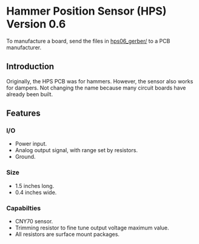 # Hammer Position Sensor (HPS) Version 0.6

To manufacture a board, send the files in [hps06_gerber/](hps06_gerber/) to a PCB manufacturer.

## Introduction

Originally, the HPS PCB was for hammers.
However, the sensor also works for dampers. 
Not changing the name because many circuit boards have already been built.

## Features

### I/O
* Power input.
* Analog output signal, with range set by resistors.
* Ground.

### Size
* 1.5 inches long.
* 0.4 inches wide.

### Capabilties
* CNY70 sensor.
* Trimming resistor to fine tune output voltage maximum value.
* All resistors are surface mount packages.
